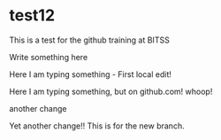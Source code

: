 # test12
This is a test for the github training at BITSS

Write something here


Here I am typing something - First local edit!

Here I am typing something, but on github.com! whoop!

another change

Yet another change!! This is for the new branch.

